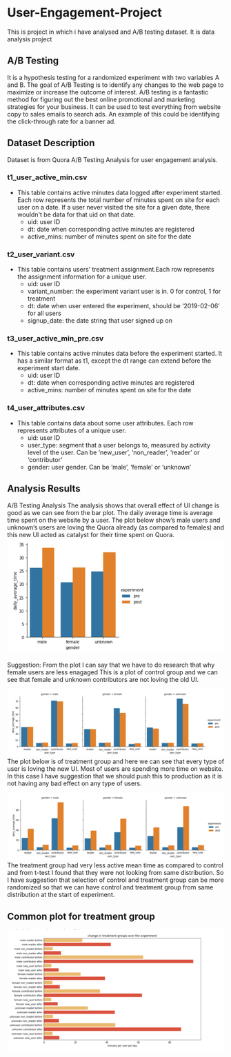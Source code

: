 # User-Engagement-Project
 This is project in which i have analysed and A/B testing dataset. It is  data analysis project 

## A/B Testing
It is a hypothesis testing for a randomized experiment with two variables A and B. 
The goal of A/B Testing is to identify any changes to the web page to maximize or increase the outcome 
of interest. A/B testing is a fantastic method for figuring out the best online promotional and marketing 
strategies for your business. It can be used to test everything from website copy to sales emails to search 
ads. An example of this could be identifying the click-through rate for a banner ad.

## Dataset Description
Dataset is from Quora A/B Testing Analysis for user engagement analysis. 
### t1_user_active_min.csv
* This table contains active minutes data logged after experiment started.
Each row represents the total number of minutes spent on site for each user on a date.
If a user never visited the site for a given date, there wouldn't be data for that uid on that date.
    - uid: user ID
    - dt: date when corresponding active minutes are registered
    - active_mins: number of minutes spent on site for the date

### t2_user_variant.csv
* This table contains users’ treatment assignment.Each row represents the assignment information for a unique user.
    - uid: user ID
    - variant_number: the experiment variant user is in. 0 for control, 1 for treatment
    - dt: date when user entered the experiment, should be ‘2019-02-06’ for all users
    - signup_date: the date string that user signed up on
  
### t3_user_active_min_pre.csv
* This table contains active minutes data before the experiment started. It has a similar format as t1, except the dt range can extend before the experiment start date.
    - uid: user ID
    - dt: date when corresponding active minutes are registered
    - active_mins: number of minutes spent on site for the date

### t4_user_attributes.csv
* This table contains data about some user attributes.
Each row represents attributes of a unique user.
    - uid: user ID
    - user_type: segment that a user belongs to, measured by activity level of the user. Can be ‘new_user’, ‘non_reader’, ‘reader’ or ‘contributor’
    - gender: user gender. Can be ‘male’, ‘female’ or ‘unknown’
## Analysis Results  
A/B Testing Analysis
The analysis shows that overall effect of UI change is good as we can see from the bar plot. The daily 
average time is average time spent on the website by a user. The plot below show’s male users and 
unknown’s users are loving the Quora already (as compared to females) and this new UI acted as 
catalyst for their time spent on Quora. 
![daily average time vs gender](./images/2.png)

Suggestion: From the plot I can say that we have to do research that why female users are less enagaged
This is a plot of control group and we can see that female and unknown contributors are not loving the 
old UI. 

![Pre and Post experiment effect old UI](./images/5.png)
The plot below is of treatment group and here we can see that every type of user is loving the new UI. 
Most of users are spending more time on website.
In this case I have suggestion that we should push this to production as it is not having any bad effect on 
any type of users.

![Pre and Post experiment effect new UI](./images/1.png)
The treatment group had very less active mean time as compared to control and from t-test I found that 
they were not looking from same distribution. So I have suggestion that selection of control and 
treatment group can be more randomized so that we can have control and treatment group from same 
distribution at the start of experiment.

## Common plot for treatment group 
![Pre and Post experiment effect new UI](./images/6.png)
